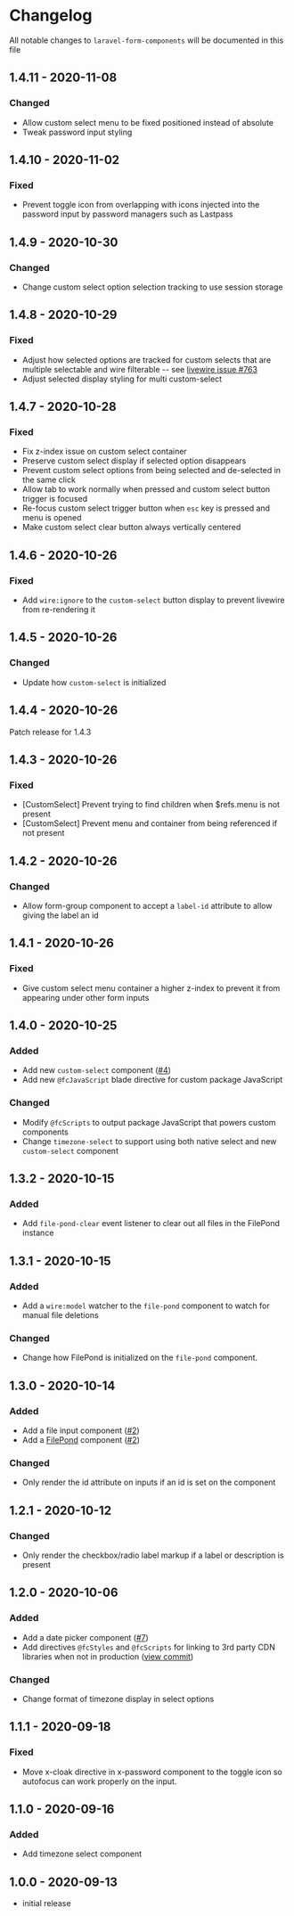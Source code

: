 # Changelog

All notable changes to `laravel-form-components` will be documented in this file

## 1.4.11 - 2020-11-08
### Changed
- Allow custom select menu to be fixed positioned instead of absolute
- Tweak password input styling

## 1.4.10 - 2020-11-02
### Fixed
- Prevent toggle icon from overlapping with icons injected into the password input by password managers such as Lastpass

## 1.4.9 - 2020-10-30
### Changed
- Change custom select option selection tracking to use session storage

## 1.4.8 - 2020-10-29
### Fixed
- Adjust how selected options are tracked for custom selects that are multiple selectable and wire filterable -- see [livewire issue #763](https://github.com/livewire/livewire/issues/763)
- Adjust selected display styling for multi custom-select

## 1.4.7 - 2020-10-28
### Fixed
- Fix z-index issue on custom select container
- Preserve custom select display if selected option disappears
- Prevent custom select options from being selected and de-selected in the same click
- Allow tab to work normally when pressed and custom select button trigger is focused
- Re-focus custom select trigger button when `esc` key is pressed and menu is opened
- Make custom select clear button always vertically centered

## 1.4.6 - 2020-10-26
### Fixed
- Add `wire:ignore` to the `custom-select` button display to prevent livewire from re-rendering it

## 1.4.5 - 2020-10-26
### Changed
- Update how `custom-select` is initialized

## 1.4.4 - 2020-10-26
Patch release for 1.4.3

## 1.4.3 - 2020-10-26
### Fixed
- [CustomSelect] Prevent trying to find children when $refs.menu is not present
- [CustomSelect] Prevent menu and container from being referenced if not present

## 1.4.2 - 2020-10-26
### Changed
- Allow form-group component to accept a `label-id` attribute to allow giving the label an id

## 1.4.1 - 2020-10-26
### Fixed
- Give custom select menu container a higher z-index to prevent it from appearing under other form inputs

## 1.4.0 - 2020-10-25
### Added
- Add new `custom-select` component ([#4](https://github.com/rawilk/laravel-form-components/issues/4))
- Add new `@fcJavaScript` blade directive for custom package JavaScript

### Changed
- Modify `@fcScripts` to output package JavaScript that powers custom components
- Change `timezone-select` to support using both native select and new `custom-select` component

## 1.3.2 - 2020-10-15
### Added
- Add `file-pond-clear` event listener to clear out all files in the FilePond instance

## 1.3.1 - 2020-10-15
### Added
- Add a `wire:model` watcher to the `file-pond` component to watch for manual file deletions

### Changed
- Change how FilePond is initialized on the `file-pond` component.

## 1.3.0 - 2020-10-14
### Added
- Add a file input component ([#2](https://github.com/rawilk/laravel-form-components/issues/2))
- Add a [FilePond](https://pqina.nl/filepond/) component ([#2](https://github.com/rawilk/laravel-form-components/issues/2))

### Changed
- Only render the id attribute on inputs if an id is set on the component

## 1.2.1 - 2020-10-12
### Changed
- Only render the checkbox/radio label markup if a label or description is present

## 1.2.0 - 2020-10-06
### Added
- Add a date picker component ([#7](https://github.com/rawilk/laravel-form-components/pull/7))
- Add directives `@fcStyles` and `@fcScripts` for linking to 3rd party CDN libraries when not in production ([view commit](https://github.com/rawilk/laravel-form-components/commit/5f923ec723c4295128150ee6aaecd4f6797cfafb))

### Changed
- Change format of timezone display in select options

## 1.1.1 - 2020-09-18
### Fixed
- Move x-cloak directive in x-password component to the toggle icon so autofocus can work properly on the input.

## 1.1.0 - 2020-09-16
### Added
- Add timezone select component

## 1.0.0 - 2020-09-13

- initial release
